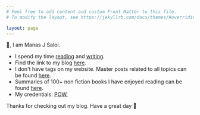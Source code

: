 ```yaml
---
# Feel free to add content and custom Front Matter to this file.
# To modify the layout, see https://jekyllrb.com/docs/themes/#overriding-theme-defaults

layout: page
---
```

👋, I am Manas J Saloi.

- I spend my time [reading](https://www.goodreads.com/user/show/9698257-manas-saloi) and [writing](https://manassaloi.com/posts/).
- Find the link to my blog [here](https://manassaloi.com/posts/).
- I don't have tags on my website. Master posts related to all topics can be found [here](https://manassaloi.com/links/).
- Summaries of 100+ non fiction books I have enjoyed reading can be found [here](https://manassaloi.com/booksummaries/).
- My credentials: [POW.](https://manassaloi.com/proofofwork/)

Thanks for checking out my blog. Have a great day 🤗
